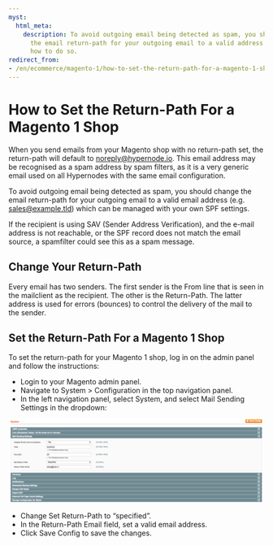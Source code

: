 ```yaml
---
myst:
  html_meta:
    description: To avoid outgoing email being detected as spam, you should change
      the email return-path for your outgoing email to a valid address. Check here
      how to do so.
redirect_from:
- /en/ecommerce/magento-1/how-to-set-the-return-path-for-a-magento-1-shop/
---
```


<!-- source: https://support.hypernode.com/en/ecommerce/magento-1/how-to-set-the-return-path-for-a-magento-1-shop/ -->

# How to Set the Return-Path For a Magento 1 Shop

When you send emails from your Magento shop with no return-path set, the return-path will default to noreply@hypernode.io. This email address may be recognised as a spam address by spam filters, as it is a very generic email used on all Hypernodes with the same email configuration.

To avoid outgoing email being detected as spam, you should change the email return-path for your outgoing email to a valid email address (e.g. sales@example.tld) which can be managed with your own SPF settings.

If the recipient is using SAV (Sender Address Verification), and the e-mail address is not reachable, or the SPF record does not match the email source, a spamfilter could see this as a spam message.

## Change Your Return-Path

Every email has two senders. The first sender is the From line that is seen in the mailclient as the recipient. The other is the Return-Path. The latter address is used for errors (bounces) to control the delivery of the mail to the sender.

## Set the Return-Path For a Magento 1 Shop

To set the return-path for your Magento 1 shop, log in on the admin panel and follow the instructions:

- Login to your Magento admin panel.
- Navigate to System > Configuration in the top navigation panel.
- In the left navigation panel, select System, and select Mail Sending Settings in the dropdown:

![](_res/F0k8amYf2d-R95leLcGDub5jsJnuAq-_Iw.png)

- Change Set Return-Path to “specified”.
- In the Return-Path Email field, set a valid email address.
- Click Save Config to save the changes.
